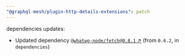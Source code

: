 ```yaml
---
"@graphql-mesh/plugin-http-details-extensions": patch
---
```

dependencies updates:
  - Updated dependency [`@whatwg-node/fetch@0.8.1` ↗︎](https://www.npmjs.com/package/@whatwg-node/fetch/v/0.8.1) (from `0.6.2`, in `dependencies`)
